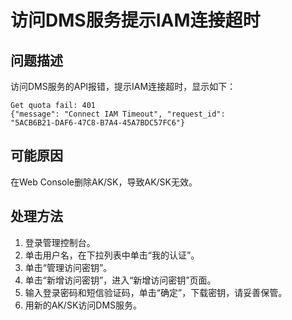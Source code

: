 # 访问DMS服务提示IAM连接超时<a name="zh-cn_topic_0043875984"></a>

## 问题描述<a name="section1296910476388"></a>

访问DMS服务的API报错，提示IAM连接超时，显示如下：

```
Get quota fail: 401
{"message": "Connect IAM Timeout", "request_id": 
"5ACB6B21-DAF6-47C8-B7A4-45A7BDC57FC6"}
```

## 可能原因<a name="section144290562385"></a>

在Web Console删除AK/SK，导致AK/SK无效。

## 处理方法<a name="section1212331917398"></a>

1.  登录管理控制台。
2.  单击用户名，在下拉列表中单击“我的认证”。
3.  单击“管理访问密钥”。
4.  单击“新增访问密钥”，进入“新增访问密钥”页面。
5.  输入登录密码和短信验证码，单击“确定”，下载密钥，请妥善保管。
6.  用新的AK/SK访问DMS服务。

